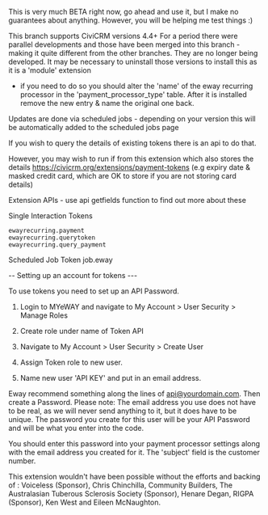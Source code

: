 This is very much BETA right now, go ahead and use it, but I make no guarantees about anything.
However, you will be helping me test things :)

This branch supports CiviCRM versions 4.4+ For a period there were parallel developments and those
have been merged into this branch - making it quite different from the other branches. They are no longer
being developed. It may be necessary to uninstall those versions to install this as it is a 'module' extension
- if you need to do so you should alter the 'name' of the eway recurring processor in the 'payment_processor_type'
table. After it is installed remove the new entry & name the original one back.

Updates are done via scheduled jobs - depending on your version this will be automatically added to the scheduled jobs page

If you wish to query the details of existing tokens there is an api to do that.

However, you may wish to run if from this extension which also stores the details https://civicrm.org/extensions/payment-tokens
(e.g expiry date & masked credit card, which are OK to store if you are not storing card details)

Extension APIs - use api getfields function to find out more about these

  Single Interaction Tokens

    ewayrecurring.payment
    ewayrecurring.querytoken
    ewayrecurring.query_payment

  Scheduled Job Token
    job.eway


-- Setting up an account for tokens ---

To use tokens you need to set up an  API Password.


1. Login to MYeWAY and navigate to My Account > User Security > Manage Roles

2. Create role under name of Token API

3. Navigate to My Account > User Security > Create User

4. Assign Token role to new user.

5. Name new user 'API KEY' and put in an email address.

Eway recommend something along the lines of api@yourdomain.com.
Then create a Password.
Please note: The email address you use does not have to be real, as we will never send anything to it, but it does have to be unique.
The password you create for this user will be your API Password and will be what you enter into the code.

You should enter this password into your payment processor settings along with the email address you created for it.
The 'subject' field is the customer number.

This extension wouldn't have been possible without the efforts and backing of : Voiceless (Sponsor), Chris Chinchilla, 
Community Builders, The Australasian Tuberous Sclerosis Society (Sponsor), Henare Degan, RIGPA (Sponsor), 
Ken West and Eileen McNaughton.

